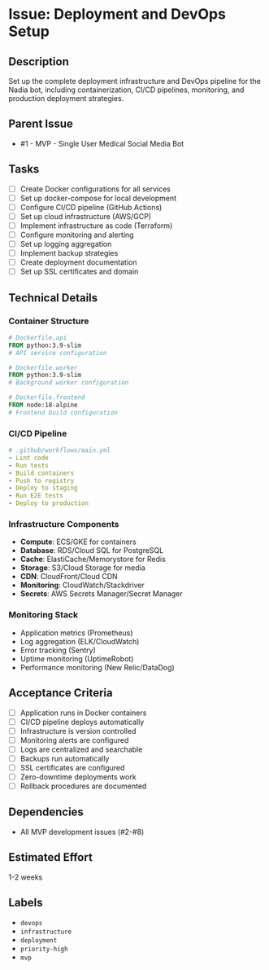 # Issue: Deployment and DevOps Setup

## Description

Set up the complete deployment infrastructure and DevOps pipeline for the Nadia bot, including containerization, CI/CD pipelines, monitoring, and production deployment strategies.

## Parent Issue

- #1 - MVP - Single User Medical Social Media Bot

## Tasks

- [ ] Create Docker configurations for all services
- [ ] Set up docker-compose for local development
- [ ] Configure CI/CD pipeline (GitHub Actions)
- [ ] Set up cloud infrastructure (AWS/GCP)
- [ ] Implement infrastructure as code (Terraform)
- [ ] Configure monitoring and alerting
- [ ] Set up logging aggregation
- [ ] Implement backup strategies
- [ ] Create deployment documentation
- [ ] Set up SSL certificates and domain

## Technical Details

### Container Structure
```dockerfile
# Dockerfile.api
FROM python:3.9-slim
# API service configuration

# Dockerfile.worker
FROM python:3.9-slim
# Background worker configuration

# Dockerfile.frontend
FROM node:18-alpine
# Frontend build configuration
```

### CI/CD Pipeline
```yaml
# .github/workflows/main.yml
- Lint code
- Run tests
- Build containers
- Push to registry
- Deploy to staging
- Run E2E tests
- Deploy to production
```

### Infrastructure Components
- **Compute**: ECS/GKE for containers
- **Database**: RDS/Cloud SQL for PostgreSQL
- **Cache**: ElastiCache/Memorystore for Redis
- **Storage**: S3/Cloud Storage for media
- **CDN**: CloudFront/Cloud CDN
- **Monitoring**: CloudWatch/Stackdriver
- **Secrets**: AWS Secrets Manager/Secret Manager

### Monitoring Stack
- Application metrics (Prometheus)
- Log aggregation (ELK/CloudWatch)
- Error tracking (Sentry)
- Uptime monitoring (UptimeRobot)
- Performance monitoring (New Relic/DataDog)

## Acceptance Criteria

- [ ] Application runs in Docker containers
- [ ] CI/CD pipeline deploys automatically
- [ ] Infrastructure is version controlled
- [ ] Monitoring alerts are configured
- [ ] Logs are centralized and searchable
- [ ] Backups run automatically
- [ ] SSL certificates are configured
- [ ] Zero-downtime deployments work
- [ ] Rollback procedures are documented

## Dependencies

- All MVP development issues (#2-#8)

## Estimated Effort

1-2 weeks

## Labels

- `devops`
- `infrastructure`
- `deployment`
- `priority-high`
- `mvp`